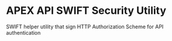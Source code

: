 # APEX API SWIFT Security Utility
SWIFT helper utility that sign HTTP Authorization Scheme for API authentication
